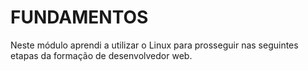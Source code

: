 # FUNDAMENTOS

Neste módulo aprendi a utilizar o Linux para prosseguir nas seguintes etapas da formação de desenvolvedor web.
